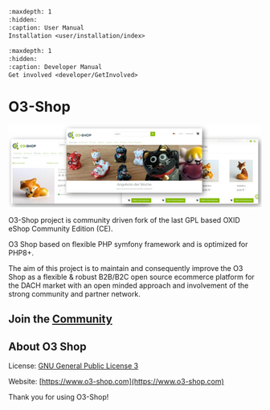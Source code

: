 ```{toctree}
:maxdepth: 1
:hidden:
:caption: User Manual
Installation <user/installation/index>
```
```{toctree}
:maxdepth: 1
:hidden:
:caption: Developer Manual
Get involved <developer/GetInvolved>
```

# O3-Shop

![O3-Shop frontend](assets/O3-screen-Github.png)

O3-Shop project is community driven fork of the last GPL based OXID eShop Community Edition (CE).

O3 Shop based on flexible PHP symfony framework and is optimized for PHP8+.

The aim of this project is to maintain and consequently improve the O3 Shop as a flexible & robust B2B/B2C open source ecommerce platform for the DACH market with an open minded approach and involvement of the strong community and partner network.

## Join the [Community](https://community.o3-shop.com)

## About O3 Shop

License: [GNU General Public License 3](https://www.gnu.org/licenses/gpl-3.0.de.html)

Website: [https://www.o3-shop.com](https://www.o3-shop.com)

Thank you for using O3-Shop!
